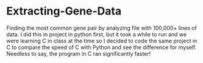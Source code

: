 # Extracting-Gene-Data
Finding the most common gene pair by analyzing file with 100,000+ lines of data.
I did this in project in python first, but it took a while to run and we were learning C in class at the time so I decided to code the same project in C to compare the speed of C with Python and see the difference for myself. Needless to say, the program in C ran significantly faster!
